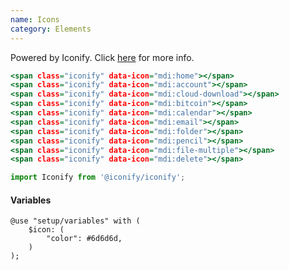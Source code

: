 ```yaml
---
name: Icons
category: Elements
---
```


Powered by Iconify. Click [here](https://iconify.design/icon-sets/mdi/) for more info.

```icons.html
<span class="iconify" data-icon="mdi:home"></span>
<span class="iconify" data-icon="mdi:account"></span>
<span class="iconify" data-icon="mdi:cloud-download"></span>
<span class="iconify" data-icon="mdi:bitcoin"></span>
<span class="iconify" data-icon="mdi:calendar"></span>
<span class="iconify" data-icon="mdi:email"></span>
<span class="iconify" data-icon="mdi:folder"></span>
<span class="iconify" data-icon="mdi:pencil"></span>
<span class="iconify" data-icon="mdi:file-multiple"></span>
<span class="iconify" data-icon="mdi:delete"></span>
```
```icons.js
import Iconify from '@iconify/iconify';
```

#### Variables
```
@use "setup/variables" with (
    $icon: (
        "color": #6d6d6d,
    )
);
```